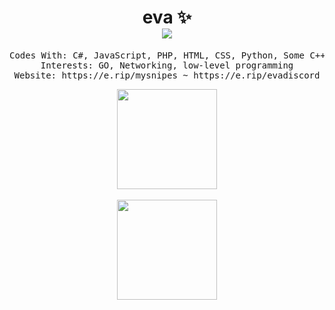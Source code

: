 <h1 align="center">
eva ✨<br />
<img src="https://komarev.com/ghpvc/?username=bqp" />
</h1>

<pre align="center">
Codes With: C#, JavaScript, PHP, HTML, CSS, Python, Some C++
Interests: GO, Networking, low-level programming
Website: https://e.rip/mysnipes ~ https://e.rip/evadiscord
</pre>

<p align="center">
  
<img height= "160" src="https://github-readme-stats.vercel.app/api?username=bqp&show_icons=true&include_all_commits=true&theme=dark&update" />
<br />
<br />
<img height= "160" src="https://github-readme-stats.vercel.app/api/top-langs/?username=bqp&layout=default&theme=dark&update" />

</p>
